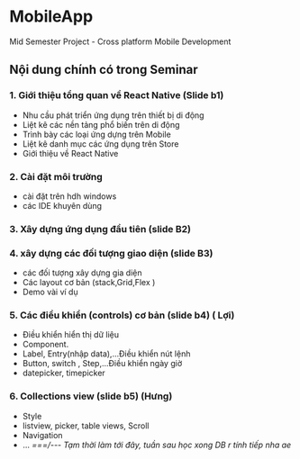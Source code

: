 # MobileApp

Mid Semester Project - Cross platform Mobile Development

## Nội dung chính có trong Seminar

### 1. Giới thiệu tổng quan về React Native (Slide b1)

- Nhu cầu phát triển ứng dụng trên thiết bị di động
- Liệt kê các nền tảng phổ biến trên di động
- Trình bày các loại ứng dựng trên Mobile
- Liệt kê danh mục các ứng dụng trên Store
- Giới thiệu về React Native

### 2. Cài đặt môi trường

- cài đặt trên hdh windows
- các IDE khuyên dùng

### 3. Xây dựng ứng dụng đầu tiên (slide B2)

### 4. xây dựng các đối tượng giao diện (slide B3)

- các đối tượng xây dựng gia diện
- Các layout cơ bản (stack,Grid,Flex )
- Demo vài ví dụ

### 5. Các điều khiển (controls) cơ bản (slide b4) ( Lợi)

- Điều khiển hiển thị dữ liệu
- Component.
- Label, Entry(nhập data),...Điều khiển nút lệnh
- Button, switch , Step,...Điều khiển ngày giờ
- datepicker, timepicker

### 6. Collections view (slide b5) (Hưng)

- Style
- listview, picker, table views, Scroll
- Navigation
- ...
  _===/--- Tạm thời làm tới đây, tuần sau học xong DB r tính tiếp nha ae_
